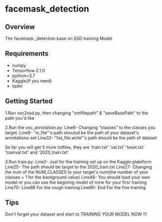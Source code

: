 # facemask_detection

## Overview
The facemask _detection base on SSD training Model

## Requirements
- numpy
- Tensorflow 2.1.0
- python=3.7
- Kaggle(if you need)
- tqdm

## Getting Started
1.Run voc2ssd.py, then changing "xmlfilepath" & "saveBasePath" to the path you'd like

2.Run the voc_annotation.py:
Line6- Changing "classes" to the classes you target. 
Line9- "in_file"'s path shoulud be the path of your dataset's annotations-set
Line32- "list_file.write"'s path should be the path of dataset

So far you will get 5 more txtfiles, they are 
'train.txt' 
'val.txt' 
'teset.txt' 
'trainval.txt' 
and '2020_train.txt'

3.Run train.py:
Line2- Just for the training set up on the Kaggle plateform
Line25- The path should be target to the 2020_train.txt
Line27- Changing the num of the NUM_CLASSES to your target's num(the number of your classes + 1 for the background value)
Line48- You should load your own model or you can use the begining model of mine for your firsr training
Line70- Line88 For the rough training
Line90- End For the fine training


## Tips
Don't forget your dataset and start to TRAINING YOUR MODEL NOW  !!!
